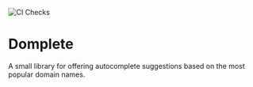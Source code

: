 ![CI Checks](https://github.com/mcarolan/domplete/actions/workflows/lint-test.yml/badge.svg)
# Domplete

A small library for offering autocomplete suggestions based on the most popular domain names.
